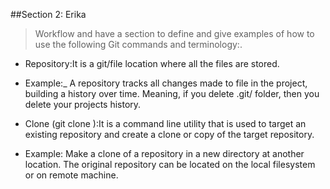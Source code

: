 ##Section 2: Erika 
>Workflow and have a section to define and give examples of how to use the following Git commands and terminology:.


- Repository:It is a git/file location where all the files are stored.

 - Example:_ A repository tracks all changes made to file in the project, building a history over time. Meaning, if you delete .git/ folder, then you delete your projects history.


- Clone (git clone ):It is a command line utility that is used to target an existing repository and create a clone or copy of the target repository.


 - Example: Make a clone of a repository in a new directory at another location. The original repository can be located on the local filesystem or on remote machine.



